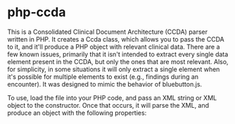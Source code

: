 php-ccda
========

This is a Consolidated Clinical Document Architecture (CCDA) parser written in PHP.  It creates a Ccda class, which allows you to pass the CCDA to it, and it'll produce a PHP object with relevant clinical data.  There are a few known issues, primarily that it isn't intended to extract every single data element present in the CCDA, but only the ones that are most relevant.  Also, for simplicity, in some situations it will only extract a single element when it's possible for multiple elements to exist (e.g., findings during an encounter).  It was designed to mimic the behavior of bluebutton.js.

To use, load the file into your PHP code, and pass an XML string or XML object to the constructor.  Once that occurs, it will parse the XML, and produce an object with the following properties:
